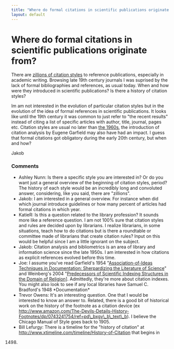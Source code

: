 ```yaml
---
title: "Where do formal citations in scientific publications originate from?"
layout: default
---
```

Where do formal citations in scientific publications originate from?
=====================
There are [zillions of citation
styles](http://citationstyles.org/styles/) to reference publications,
especially in academic writing. Browsing late 19th century journals I
was suprised by the lack of formal bibliographies and references, as
usual today. When and how were they introduced in scientific
publications? Is there a history of citation styles?

Im am not interested in the evolution of particular citation styles but
in the evolution of the idea of formal references in scientific
publications. It looks like until the 19th century it was common to just
refer to "the recent results" instead of citing a list of specific
articles with author, title, journal, pages etc. Citation styles are
usual no later than [the
1960s](http://books.google.com/ngrams/graph?content=citation+style&year_start=1900&year_end=2000&corpus=0&smoothing=3),
the introduction of citation analysis by Eugene Garfield may also have
had an impact. I guess that formal citations got obligatory during the
early 20th century, but when and how?

Jakob

### Comments ###
* Ashley Nunn: Is there a specific style you are interested in? Or do you want just a
general overview of the beginning of citation styles, period? The
history of each style would be an incredibly long and convoluted answer,
considering, like you said, there are "zillions".
* Jakob: I am interested in a general overview. For instance when did which
journal introduce guidelines or how many percent of articles had formal
citations in which year.
* KatieR: Is this a question related to the library profession? It sounds more
like a reference question. I am not 100% sure that citation styles and
rules are decided upon by librarians. I realize librarians, in some
situations, teach how to do citations but is there a roundtable or
committee made of librarians that create citation rules? Input on this
would be helpful since I am a little ignorant on the subject.
* Jakob: Citation analysis and bibliometrics is an area of library and
information science since the late 1950s. I am interested in how
citations as explicit references evolved before this time.
* Joe: I assume you've read Garfield's 1954 "[Association-of-Ideas Techniques
in Documentation: Sherpardizing the Literature of
Science](http://www.garfield.library.upenn.edu/papers/assocofideasy1954.html)"
and Weinberg's 2004 "[Predecessors of Scientific Indexing Structures in
the Domain of
Religion](http://web.archive.org/web/20070124201826/http://www.chemheritage.org/events/asist2002/11-weinberg.pdf)].
Admittedly, they're more about citation indexes. You might also look to
see if any local libraries have Samuel C. Bradford's 1948
\*Documentation\*
* Trevor Owens: It's an interesting question. One that I would be interested to know an
answer to. Related, there is a good bit of historical work on the
history of the footnote as a citation device (ex
http://www.amazon.com/The-Devils-Details-History-Footnotes/dp/0743241754/ref=pd\_bxgy\_b\_text\_b).
I believe the Chicago Manual of Style goes back to 1905.
* Bill Lefurgy: There is a timeline for the "history of citation" at
http://www.xtimeline.com/timeline/History-of-Citation that begins in
1498.



